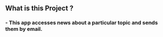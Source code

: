 ## What is this Project ?
### - This app accesses news about a particular topic and sends them by email.
